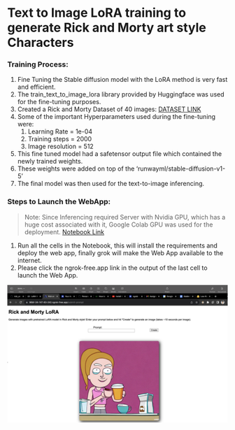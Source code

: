 # Text to Image LoRA training to generate Rick and Morty art style Characters

### Training Process:
1. Fine Tuning the Stable diffusion model with the LoRA method is very fast and efficient.
2. The train_text_to_image_lora library provided by Huggingface was used for the fine-tuning purposes.
3. Created a Rick and Morty Dataset of 40 images: [DATASET LINK](https://huggingface.co/datasets/qwertyaditya/rick_and_morty_image_and_text)
4. Some of the important Hyperparameters used during the fine-tuning were:
   1. Learning Rate = 1e-04
   1. Training steps = 2000
   1. Image resolution = 512
5. This fine tuned model had a safetensor output file which contained the newly trained weights.
6. These weights were added on top of the ‘runwayml/stable-diffusion-v1-5’
7. The final model was then used for the text-to-image inferencing.

### Steps to Launch the WebApp:
>Note: Since Inferencing required Server with Nvidia GPU, which has a huge cost associated with it, Google Colab GPU was used for the deployment.
[Notebook Link](https://colab.research.google.com/drive/10pos1pk3Cg2wNO0rBgbTbtdDCZ5bJ7lL#scrollTo=V17OK-Wuognf)

1. Run all the cells in the Notebook, this will install the requirements and deploy the web app, finally grok will make the Web App available to the internet.
2. Please click the ngrok-free.app link in the output of the last cell to launch the Web App.

![Screenshot of Web App](https://github.com/qwerty-aditya/rick_and_morty_LoRA/blob/main/Screenshot%202023-09-02%20at%207.10.58%20PM.png)
